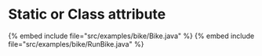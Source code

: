# Static or Class attribute


{% embed include file="src/examples/bike/Bike.java" %}
{% embed include file="src/examples/bike/RunBike.java" %}



